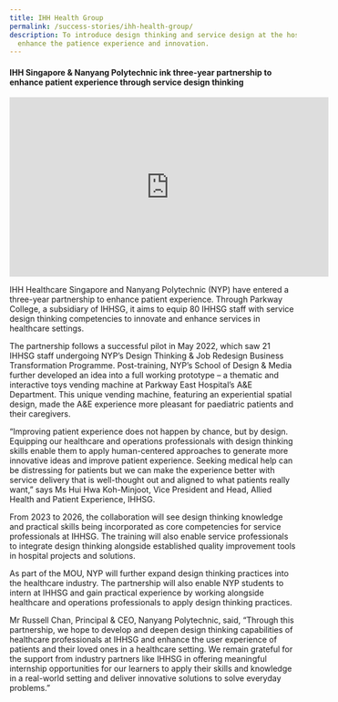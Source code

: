 ```yaml
---
title: IHH Health Group
permalink: /success-stories/ihh-health-group/
description: To introduce design thinking and service design at the hospitals to
  enhance the patience experience and innovation.
---
```

#### **IHH Singapore &amp; Nanyang Polytechnic ink three-year partnership to enhance patient experience through service design thinking**

<iframe allowfullscreen="" allow="accelerometer; autoplay; clipboard-write; encrypted-media; gyroscope; picture-in-picture; web-share" frameborder="0" title="YouTube video player" src="https://www.youtube.com/embed/0tQK3Qpio9I" height="315" width="560"></iframe>

IHH Healthcare Singapore and Nanyang Polytechnic (NYP) have entered a three-year partnership to enhance patient experience. Through Parkway College, a subsidiary of IHHSG, it aims to equip 80 IHHSG staff with service design thinking competencies to innovate and enhance services in healthcare settings.

The partnership follows a successful pilot in May 2022, which saw 21 IHHSG staff undergoing NYP’s Design Thinking &amp; Job Redesign Business Transformation Programme. Post-training, NYP’s School of Design &amp; Media further developed an idea into a full working prototype – a thematic and interactive toys vending machine at Parkway East Hospital’s A&amp;E Department. This unique vending machine, featuring an experiential spatial design, made the A&amp;E experience more pleasant for paediatric patients and their caregivers.

“Improving patient experience does not happen by chance, but by design. Equipping our healthcare and operations professionals with design thinking skills enable them to apply human-centered approaches to generate more innovative ideas and improve patient experience. Seeking medical help can be distressing for patients but we can make the experience better with service delivery that is well-thought out and aligned to what patients really want,” says Ms Hui Hwa Koh-Minjoot, Vice President and Head, Allied Health and Patient Experience, IHHSG.

From 2023 to 2026, the collaboration will see design thinking knowledge and practical skills being incorporated as core competencies for service professionals at IHHSG. The training will also enable service professionals to integrate design thinking alongside established quality improvement tools in hospital projects and solutions.

As part of the MOU, NYP will further expand design thinking practices into the healthcare industry. The partnership will also enable NYP students to intern at IHHSG and gain practical experience by working alongside healthcare and operations professionals to apply design thinking practices.

Mr Russell Chan, Principal &amp; CEO, Nanyang Polytechnic, said, “Through this partnership, we hope to develop and deepen design thinking capabilities of healthcare professionals at IHHSG and enhance the user experience of patients and their loved ones in a healthcare setting. We remain grateful for the support from industry partners like IHHSG in offering meaningful internship opportunities for our learners to apply their skills and knowledge in a real-world setting and deliver innovative solutions to solve everyday problems.”